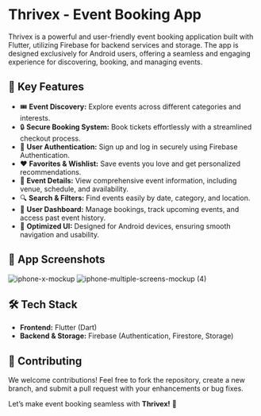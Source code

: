 # Thrivex - Event Booking App

Thrivex is a powerful and user-friendly event booking application built with Flutter, utilizing Firebase for backend services and storage. The app is designed exclusively for Android users, offering a seamless and engaging experience for discovering, booking, and managing events.

## 🚀 Key Features
- 🎟 **Event Discovery:** Explore events across different categories and interests.
- 🔒 **Secure Booking System:** Book tickets effortlessly with a streamlined checkout process.
- 🔑 **User Authentication:** Sign up and log in securely using Firebase Authentication.
- ❤️ **Favorites & Wishlist:** Save events you love and get personalized recommendations.
- 📍 **Event Details:** View comprehensive event information, including venue, schedule, and availability.
- 🔍 **Search & Filters:** Find events easily by date, category, and location.
- 📅 **User Dashboard:** Manage bookings, track upcoming events, and access past event history.
- 📱 **Optimized UI:** Designed for Android devices, ensuring smooth navigation and usability.

## 📸 App Screenshots
![iphone-x-mockup](https://github.com/user-attachments/assets/4759b7d5-b243-4316-8000-8b196821c3c9)
![iphone-multiple-screens-mockup (4)](https://github.com/user-attachments/assets/35f9b009-c157-4749-aa32-9803f1264b74)



<!--
![Signin](https://github.com/user-attachments/assets/cd53bcc5-9465-43a5-8293-7b79501d16f4)
![Home_Screen](https://github.com/user-attachments/assets/1eccdefb-0198-493a-8dcd-674e69d20968)
![](https://github.com/user-attachments/assets/07ddd18a-62b0-47ab-b5b2-7e8ab56cb662)
![Booking Screen](https://github.com/user-attachments/assets/353f3703-24ee-4d77-8a8f-6627382121c0)
![Profile Screen](https://github.com/user-attachments/assets/a075a9a8-d920-4ab5-873b-9be12bab035a)
![Admin Login](https://github.com/user-attachments/assets/74569f8b-5822-4173-884b-b229104b462f)
![Upload Event](https://github.com/user-attachments/assets/b83f151c-ed7a-4760-b0ea-11b6938cfc69)
![Ticket Screen](https://github.com/user-attachments/assets/98c25a8e-c3ef-4599-be47-ca304370f6d6)
![Admin Profile](https://github.com/user-attachments/assets/765643e3-8734-47e6-a7e5-06fda4a52164)
-->
## 🛠 Tech Stack
- **Frontend:** Flutter (Dart)
- **Backend & Storage:** Firebase (Authentication, Firestore, Storage)

## 🤝 Contributing
We welcome contributions! Feel free to fork the repository, create a new branch, and submit a pull request with your enhancements or bug fixes.

Let’s make event booking seamless with **Thrivex!** 🎉
